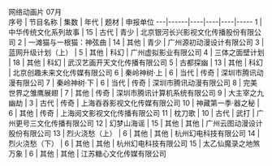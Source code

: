 网络动画片	07月				
序号 | 节目名称 | 集数 | 年代 | 题材 | 申报单位
---|------|----|----|----|-----
1 | 中华传统文化系列故事 | 15 | 古代 | 青少 | 北京银河长兴影视文化传播股份有限公司
2 | 一滩猫与一根猫：神弦曲 | 14 | 其他 | 青少 | 广州源初动漫设计有限公司
3 | 蓝网升级计划（上） | 5 | 其他 | 科幻 | 广州虚拟影业有限公司
4 | 三体之面壁计划 | 18 | 其他 | 科幻 | 武汉艺画开天文化传播有限公司
5 | 古都探幽 | 13 | 其他 | 科幻 | 北京创趣未来文化传媒有限公司
6 | 秦岭神树·上 | 6 | 当代 | 传奇 | 深圳市腾讯动漫有限公司
7 | 秦岭神树·下 | 6 | 当代 | 传奇 | 深圳市腾讯动漫有限公司
8 | 完美世界之雏鹰展翅 | 7 | 其他 | 传奇 | 深圳市腾讯计算机系统有限公司
9 | 大主宰之九幽劫 | 3 | 古代 | 传奇 | 上海吞吞影视文化传媒有限公司
10 | 神藏第一季·器之秘 | 6 | 其他 | 传奇 | 上海阅文影视文化传播有限公司
11 | 枕刀歌 | 10 | 古代 | 武打 | 广州更号三文化传播有限公司
12 | 幻梦山海谣 | 15 | 其他 | 其他 | 广州云图动漫设计股份有限公司
13 | 烈火浇愁（上） | 6 | 其他 | 其他 | 杭州幻电科技有限公司
14 | 烈火浇愁（下） | 6 | 其他 | 其他 | 杭州幻电科技有限公司
15 | 太乙仙魔录之地煞万象 | 6 | 其他 | 其他 | 江苏糖心文化传媒有限公司
